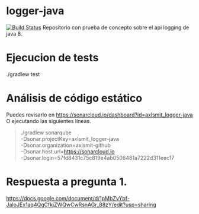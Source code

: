 # logger-java
[![Build Status](https://travis-ci.org/watson-developer-cloud/spring-boot-starter.svg?branch=master)](https://travis-ci.org/watson-developer-cloud/spring-boot-starter)
Repositorio con prueba de concepto sobre el api logging de java 8.
# Ejecucion de tests
 ./gradlew test
# Análisis de código estático
Puedes revisarlo en https://sonarcloud.io/dashboard?id=axlsmit_logger-java
O ejecutando las siguientes líneas.
>  ./gradlew sonarqube \
>  -Dsonar.projectKey=axlsmit_logger-java \
>  -Dsonar.organization=axlsmit-github \
>  -Dsonar.host.url=https://sonarcloud.io \
>  -Dsonar.login=57fd8431c75c819e4ab0506481a7222d311eec17

# Respuesta a pregunta 1.
https://docs.google.com/document/d/1pMbZvYbf-JaIoJEx1aq4QgCfkjZWQwCwRsnAGr_88zY/edit?usp=sharing
  
